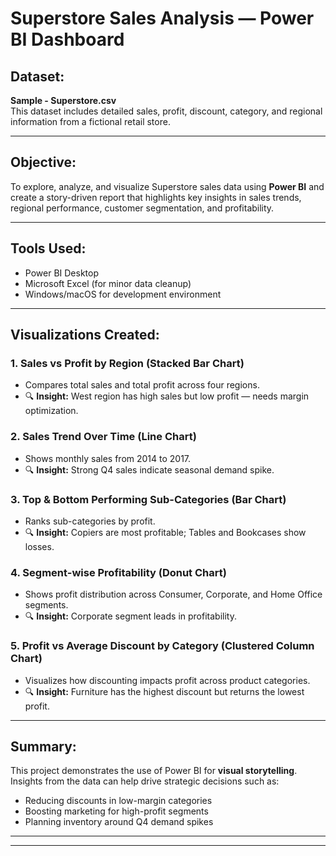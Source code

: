 #  Superstore Sales Analysis — Power BI Dashboard

##  Dataset:
**Sample - Superstore.csv**  
This dataset includes detailed sales, profit, discount, category, and regional information from a fictional retail store.

---

##  Objective:
To explore, analyze, and visualize Superstore sales data using **Power BI** and create a story-driven report that highlights key insights in sales trends, regional performance, customer segmentation, and profitability.

---

##  Tools Used:
- Power BI Desktop
- Microsoft Excel (for minor data cleanup)
- Windows/macOS for development environment

---

## Visualizations Created:

### 1. **Sales vs Profit by Region (Stacked Bar Chart)**
- Compares total sales and total profit across four regions.
- 🔍 **Insight:** West region has high sales but low profit — needs margin optimization.

### 2. **Sales Trend Over Time (Line Chart)**
- Shows monthly sales from 2014 to 2017.
- 🔍 **Insight:** Strong Q4 sales indicate seasonal demand spike.

### 3. **Top & Bottom Performing Sub-Categories (Bar Chart)**
- Ranks sub-categories by profit.
- 🔍 **Insight:** Copiers are most profitable; Tables and Bookcases show losses.

### 4. **Segment-wise Profitability (Donut Chart)**
- Shows profit distribution across Consumer, Corporate, and Home Office segments.
- 🔍 **Insight:** Corporate segment leads in profitability.

### 5. **Profit vs Average Discount by Category (Clustered Column Chart)**
- Visualizes how discounting impacts profit across product categories.
- 🔍 **Insight:** Furniture has the highest discount but returns the lowest profit.

---

##  Summary:
This project demonstrates the use of Power BI for **visual storytelling**. Insights from the data can help drive strategic decisions such as:
- Reducing discounts in low-margin categories
- Boosting marketing for high-profit segments
- Planning inventory around Q4 demand spikes

---



---


